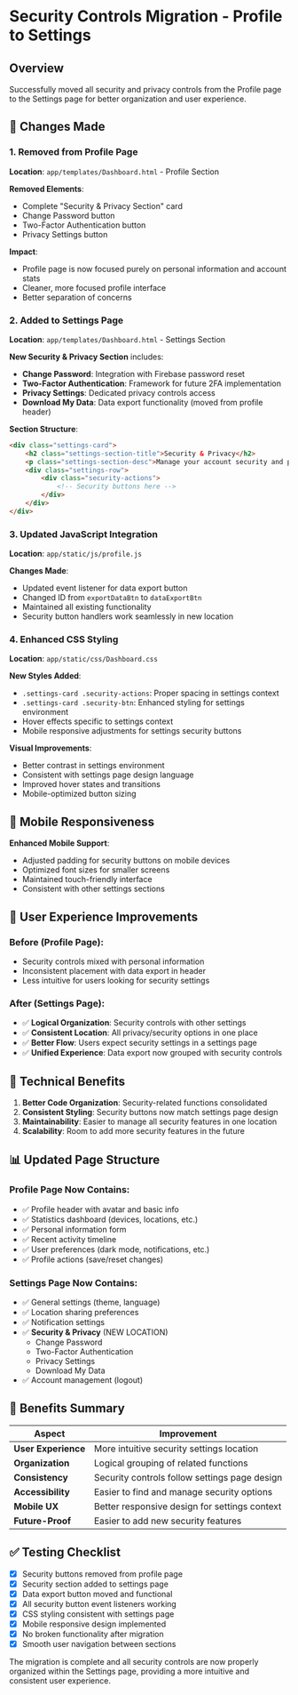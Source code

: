 # Security Controls Migration - Profile to Settings

## Overview
Successfully moved all security and privacy controls from the Profile page to the Settings page for better organization and user experience.

## 🔄 Changes Made

### **1. Removed from Profile Page**
**Location**: `app/templates/Dashboard.html` - Profile Section

**Removed Elements**:
- Complete "Security & Privacy Section" card
- Change Password button
- Two-Factor Authentication button  
- Privacy Settings button

**Impact**: 
- Profile page is now focused purely on personal information and account stats
- Cleaner, more focused profile interface
- Better separation of concerns

### **2. Added to Settings Page**
**Location**: `app/templates/Dashboard.html` - Settings Section

**New Security & Privacy Section** includes:
- **Change Password**: Integration with Firebase password reset
- **Two-Factor Authentication**: Framework for future 2FA implementation
- **Privacy Settings**: Dedicated privacy controls access
- **Download My Data**: Data export functionality (moved from profile header)

**Section Structure**:
```html
<div class="settings-card">
    <h2 class="settings-section-title">Security & Privacy</h2>
    <p class="settings-section-desc">Manage your account security and privacy settings.</p>
    <div class="settings-row">
        <div class="security-actions">
            <!-- Security buttons here -->
        </div>
    </div>
</div>
```

### **3. Updated JavaScript Integration**
**Location**: `app/static/js/profile.js`

**Changes Made**:
- Updated event listener for data export button
- Changed ID from `exportDataBtn` to `dataExportBtn`
- Maintained all existing functionality
- Security button handlers work seamlessly in new location

### **4. Enhanced CSS Styling**
**Location**: `app/static/css/Dashboard.css`

**New Styles Added**:
- `.settings-card .security-actions`: Proper spacing in settings context
- `.settings-card .security-btn`: Enhanced styling for settings environment
- Hover effects specific to settings context
- Mobile responsive adjustments for settings security buttons

**Visual Improvements**:
- Better contrast in settings environment
- Consistent with settings page design language
- Improved hover states and transitions
- Mobile-optimized button sizing

## 📱 Mobile Responsiveness

**Enhanced Mobile Support**:
- Adjusted padding for security buttons on mobile devices
- Optimized font sizes for smaller screens
- Maintained touch-friendly interface
- Consistent with other settings sections

## 🎯 User Experience Improvements

### **Before (Profile Page)**:
- Security controls mixed with personal information
- Inconsistent placement with data export in header
- Less intuitive for users looking for security settings

### **After (Settings Page)**:
- ✅ **Logical Organization**: Security controls with other settings
- ✅ **Consistent Location**: All privacy/security options in one place
- ✅ **Better Flow**: Users expect security settings in a settings page
- ✅ **Unified Experience**: Data export now grouped with security controls

## 🔧 Technical Benefits

1. **Better Code Organization**: Security-related functions consolidated
2. **Consistent Styling**: Security buttons now match settings page design
3. **Maintainability**: Easier to manage all security features in one location
4. **Scalability**: Room to add more security features in the future

## 📊 Updated Page Structure

### **Profile Page Now Contains**:
- ✅ Profile header with avatar and basic info
- ✅ Statistics dashboard (devices, locations, etc.)
- ✅ Personal information form
- ✅ Recent activity timeline
- ✅ User preferences (dark mode, notifications, etc.)
- ✅ Profile actions (save/reset changes)

### **Settings Page Now Contains**:
- ✅ General settings (theme, language)
- ✅ Location sharing preferences
- ✅ Notification settings
- ✅ **Security & Privacy** (NEW LOCATION)
  - Change Password
  - Two-Factor Authentication
  - Privacy Settings
  - Download My Data
- ✅ Account management (logout)

## 🚀 Benefits Summary

| Aspect | Improvement |
|--------|-------------|
| **User Experience** | More intuitive security settings location |
| **Organization** | Logical grouping of related functions |
| **Consistency** | Security controls follow settings page design |
| **Accessibility** | Easier to find and manage security options |
| **Mobile UX** | Better responsive design for settings context |
| **Future-Proof** | Easier to add new security features |

## ✅ Testing Checklist

- [x] Security buttons removed from profile page
- [x] Security section added to settings page  
- [x] Data export button moved and functional
- [x] All security button event listeners working
- [x] CSS styling consistent with settings page
- [x] Mobile responsive design implemented
- [x] No broken functionality after migration
- [x] Smooth user navigation between sections

The migration is complete and all security controls are now properly organized within the Settings page, providing a more intuitive and consistent user experience.